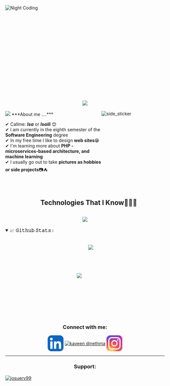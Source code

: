 

<img alt="Night Coding" src="https://camo.githubusercontent.com/c90e69bb2cb5d3d4a219425f946d3c94e19586e839cc4de76d04380b9e3be614/68747470733a2f2f63646e2e6a7364656c6976722e6e65742f67682f7767626c696b65572f626c6f672d696d67732f6865616465725f6f70656e736f757263652e706e67" width='100%' align="left" height=300;/><h2 align="left"></h2>


<p align="center">
  <a href="https://github.com/isaili/readme-typing-svg">
    <img src="https://readme-typing-svg.herokuapp.com?font=Time+New+Roman&color=cyan&size=25&center=true&vCenter=true&width=600&height=100&lines=👋+Hey+there!+I'm+isaili">
  </a>
</p>



<img align="right" width=200px height=200px alt="side_sticker" src="https://media.giphy.com/media/TEnXkcsHrP4YedChhA/giphy.gif" />
<img src="https://media.giphy.com/media/iY8CRBdQXODJSCERIr/giphy.gif" width="30px">&nbsp;***About me ....***

✔ Callme: ***Isa*** or ***Isaili*** 😊 <br>
✔ I am currently in the eighth semester of the **Software Engineering**  degree<br>
✔ In my free time I like to design  **web sites**😁<br>
✔ I'm learning more about **PHP - microservices-based architecture, and machine learning**<br>
✔ I usually go out to take  **pictures as hobbies or side projects**📷⛺<br><br><br>

 


<!--h1 without bottom border-->
<div id="user-content-toc">
  <ul align="center">
    <summary><h2 style="display: inline-block">Technologies That I Know👨🏻‍💻</h2></summary>
  </ul>
</div>
<!--tech stack icons-->
<p align="center">
  <a href="https://skillicons.dev">
    <img src="https://skillicons.dev/icons?i=aws,html,css,discord,postgres,express,figma,ps,wordpress,xd,ai,raspberrypi,github,java,js,mongodb,mysql,nodejs,postman,py,react,ts,vscode,visualstudio,twitter,gmail,instagram,php,&perline=14" />
  </a>
</p>

<details open="">
<summary>
  <g-emoji class="g-emoji" alias="chart_with_upwards_trend" fallback-src="https://github.githubassets.com/images/icons/emoji/unicode/1f4c8.png">📈</g-emoji>
  <strong>𝙶𝚒𝚝𝚑𝚞𝚋 𝚂𝚝𝚊𝚝𝚜 : </strong>
</summary>
<br/>

<p style="display: flex; justify-content: center; align-items: center; gap: 20px;">
    <img align="center" src="https://github-readme-stats.vercel.app/api?username=isaili&show_icons=true&hide_border=true&title_color=94b4a4&amp&icon_color=FFFFFF&amp&text_color=FFFFFF&amp&bg_color=000000&count_private=true&include_all_commits=true"/>
    <img align="center" height="195px" src="https://github-readme-stats.vercel.app/api/top-langs/?username=isaili&text_color=FFFFFF&bg_color=000000&title_color=94b4a4&langs_count=15&layout=compact&hide_border=true" />
</p>
</details>
<br/>

<h3 align="center">Connect with me:</h3>
<p align="center">
<a href="[https://linkedin.com/in/kaveendinethma](https://www.linkedin.com/in/isai-abel-lopez-sanchez-0845912a3?utm_source=share&utm_campaign=share_via&utm_content=profile&utm_medium=android_app)" target="blank"><img align="center" src="https://github.com/tandpfun/skill-icons/blob/main/icons/LinkedIn.svg" alt="kaveendinethma" height="50" width="50" /></a>
<a href="[https://fb.com/kaveen dinethma](https://www.facebook.com/share/14Ubw8YapR/)" target="blank"><img align="center" src="https://raw.githubusercontent.com/rahuldkjain/github-profile-readme-generator/master/src/images/icons/Social/facebook.svg" alt="kaveen dinethma" height="50" width="50" /></a>
<a href="[https://instagram.com/kavee_dineth](https://www.instagram.com/isaili_banfer?igsh=dml2ZndueXcxMTVv)" target="blank"><img align="center" src="https://github.com/tandpfun/skill-icons/blob/main/icons/Instagram.svg" alt="kavee_dineth" height="50" width="50" /></a>
</p>

<!-- SUPPORT -->
<hr>
<p>
  <h3 align="center">Support:</h3>
  <p>
   <a href="https://www.buymeacoffee.com/josuerv99">
    <a href="">
      <img align="center" src="https://cdn.buymeacoffee.com/buttons/v2/default-yellow.png" height="50" width="210" alt="josuerv99"/>
    </a>
  </p>
</p>


